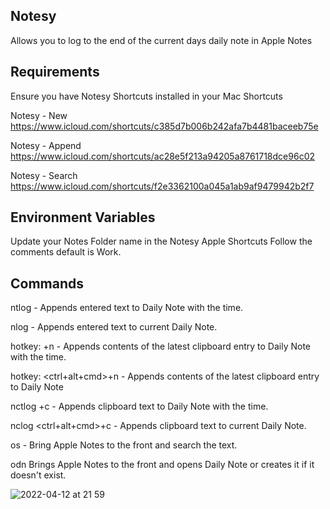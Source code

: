 ## Notesy

Allows you to log to the end of the current days daily note in Apple Notes

Requirements
------------
Ensure you have Notesy Shortcuts installed in your Mac Shortcuts

Notesy - New
https://www.icloud.com/shortcuts/c385d7b006b242afa7b4481baceeb75e

Notesy - Append
https://www.icloud.com/shortcuts/ac28e5f213a94205a8761718dce96c02

Notesy - Search
https://www.icloud.com/shortcuts/f2e3362100a045a1ab9af9479942b2f7


Environment Variables
---------------------
Update your Notes Folder name in the Notesy Apple Shortcuts
Follow the comments default is Work.


Commands
--------
ntlog <text> -  Appends entered text to Daily Note with the time.

nlog <text> -  Appends entered text to current Daily Note.

hotkey: <hyper>+n -  Appends contents of the latest clipboard entry to Daily Note with the time.

hotkey: <ctrl+alt+cmd>+n - Appends contents of the latest clipboard entry to Daily Note

nctlog <hyper>+c - Appends clipboard text to Daily Note with the time.

nclog <ctrl+alt+cmd>+c - Appends clipboard text to current Daily Note.

os <text> - Bring Apple Notes to the front and search the text.
  
odn Brings Apple Notes to the front and opens Daily Note or creates it if it doesn't exist.

![2022-04-12 at 21 59](https://user-images.githubusercontent.com/42906268/162979487-8bd8adaa-10b3-4df8-a881-fafc3ab40f55.png)

